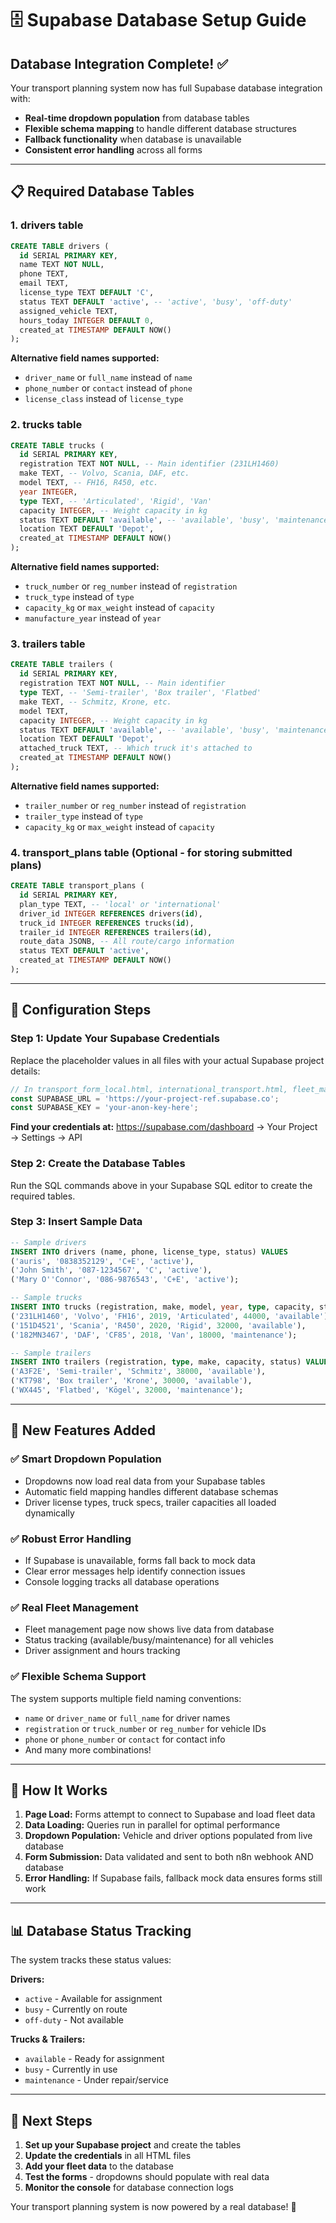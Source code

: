# 🗄️ Supabase Database Setup Guide

## Database Integration Complete! ✅

Your transport planning system now has full Supabase database integration with:
- **Real-time dropdown population** from database tables
- **Flexible schema mapping** to handle different database structures
- **Fallback functionality** when database is unavailable
- **Consistent error handling** across all forms

---

## 📋 Required Database Tables

### 1. **drivers** table
```sql
CREATE TABLE drivers (
  id SERIAL PRIMARY KEY,
  name TEXT NOT NULL,
  phone TEXT,
  email TEXT,
  license_type TEXT DEFAULT 'C',
  status TEXT DEFAULT 'active', -- 'active', 'busy', 'off-duty'
  assigned_vehicle TEXT,
  hours_today INTEGER DEFAULT 0,
  created_at TIMESTAMP DEFAULT NOW()
);
```

**Alternative field names supported:**
- `driver_name` or `full_name` instead of `name`
- `phone_number` or `contact` instead of `phone`
- `license_class` instead of `license_type`

### 2. **trucks** table
```sql
CREATE TABLE trucks (
  id SERIAL PRIMARY KEY,
  registration TEXT NOT NULL, -- Main identifier (231LH1460)
  make TEXT, -- Volvo, Scania, DAF, etc.
  model TEXT, -- FH16, R450, etc.
  year INTEGER,
  type TEXT, -- 'Articulated', 'Rigid', 'Van'
  capacity INTEGER, -- Weight capacity in kg
  status TEXT DEFAULT 'available', -- 'available', 'busy', 'maintenance'
  location TEXT DEFAULT 'Depot',
  created_at TIMESTAMP DEFAULT NOW()
);
```

**Alternative field names supported:**
- `truck_number` or `reg_number` instead of `registration`
- `truck_type` instead of `type`
- `capacity_kg` or `max_weight` instead of `capacity`
- `manufacture_year` instead of `year`

### 3. **trailers** table
```sql
CREATE TABLE trailers (
  id SERIAL PRIMARY KEY,
  registration TEXT NOT NULL, -- Main identifier  
  type TEXT, -- 'Semi-trailer', 'Box trailer', 'Flatbed'
  make TEXT, -- Schmitz, Krone, etc.
  model TEXT,
  capacity INTEGER, -- Weight capacity in kg
  status TEXT DEFAULT 'available', -- 'available', 'busy', 'maintenance'
  location TEXT DEFAULT 'Depot',
  attached_truck TEXT, -- Which truck it's attached to
  created_at TIMESTAMP DEFAULT NOW()
);
```

**Alternative field names supported:**
- `trailer_number` or `reg_number` instead of `registration`
- `trailer_type` instead of `type`
- `capacity_kg` or `max_weight` instead of `capacity`

### 4. **transport_plans** table (Optional - for storing submitted plans)
```sql
CREATE TABLE transport_plans (
  id SERIAL PRIMARY KEY,
  plan_type TEXT, -- 'local' or 'international'
  driver_id INTEGER REFERENCES drivers(id),
  truck_id INTEGER REFERENCES trucks(id),
  trailer_id INTEGER REFERENCES trailers(id),
  route_data JSONB, -- All route/cargo information
  status TEXT DEFAULT 'active',
  created_at TIMESTAMP DEFAULT NOW()
);
```

---

## 🔧 Configuration Steps

### Step 1: Update Your Supabase Credentials
Replace the placeholder values in all files with your actual Supabase project details:

```javascript
// In transport_form_local.html, international_transport.html, fleet_management.html
const SUPABASE_URL = 'https://your-project-ref.supabase.co';
const SUPABASE_KEY = 'your-anon-key-here';
```

**Find your credentials at:** https://supabase.com/dashboard → Your Project → Settings → API

### Step 2: Create the Database Tables
Run the SQL commands above in your Supabase SQL editor to create the required tables.

### Step 3: Insert Sample Data
```sql
-- Sample drivers
INSERT INTO drivers (name, phone, license_type, status) VALUES
('auris', '0838352129', 'C+E', 'active'),
('John Smith', '087-1234567', 'C', 'active'),
('Mary O''Connor', '086-9876543', 'C+E', 'active');

-- Sample trucks  
INSERT INTO trucks (registration, make, model, year, type, capacity, status) VALUES
('231LH1460', 'Volvo', 'FH16', 2019, 'Articulated', 44000, 'available'),
('151D4521', 'Scania', 'R450', 2020, 'Rigid', 32000, 'available'),
('182MN3467', 'DAF', 'CF85', 2018, 'Van', 18000, 'maintenance');

-- Sample trailers
INSERT INTO trailers (registration, type, make, capacity, status) VALUES
('A3F2E', 'Semi-trailer', 'Schmitz', 38000, 'available'),
('KT798', 'Box trailer', 'Krone', 30000, 'available'),
('WX445', 'Flatbed', 'Kögel', 32000, 'maintenance');
```

---

## 🌟 New Features Added

### ✅ **Smart Dropdown Population**
- Dropdowns now load real data from your Supabase tables
- Automatic field mapping handles different database schemas  
- Driver license types, truck specs, trailer capacities all loaded dynamically

### ✅ **Robust Error Handling**
- If Supabase is unavailable, forms fall back to mock data
- Clear error messages help identify connection issues
- Console logging tracks all database operations

### ✅ **Real Fleet Management**
- Fleet management page now shows live data from database
- Status tracking (available/busy/maintenance) for all vehicles
- Driver assignment and hours tracking

### ✅ **Flexible Schema Support**
The system supports multiple field naming conventions:
- `name` or `driver_name` or `full_name` for driver names
- `registration` or `truck_number` or `reg_number` for vehicle IDs
- `phone` or `phone_number` or `contact` for contact info
- And many more combinations!

---

## 🔄 How It Works

1. **Page Load:** Forms attempt to connect to Supabase and load fleet data
2. **Data Loading:** Queries run in parallel for optimal performance  
3. **Dropdown Population:** Vehicle and driver options populated from live database
4. **Form Submission:** Data validated and sent to both n8n webhook AND database
5. **Error Handling:** If Supabase fails, fallback mock data ensures forms still work

---

## 📊 Database Status Tracking

The system tracks these status values:

**Drivers:**
- `active` - Available for assignment
- `busy` - Currently on route  
- `off-duty` - Not available

**Trucks & Trailers:**
- `available` - Ready for assignment
- `busy` - Currently in use
- `maintenance` - Under repair/service

---

## 🚀 Next Steps

1. **Set up your Supabase project** and create the tables
2. **Update the credentials** in all HTML files
3. **Add your fleet data** to the database
4. **Test the forms** - dropdowns should populate with real data
5. **Monitor the console** for database connection logs

Your transport planning system is now powered by a real database! 🎉 